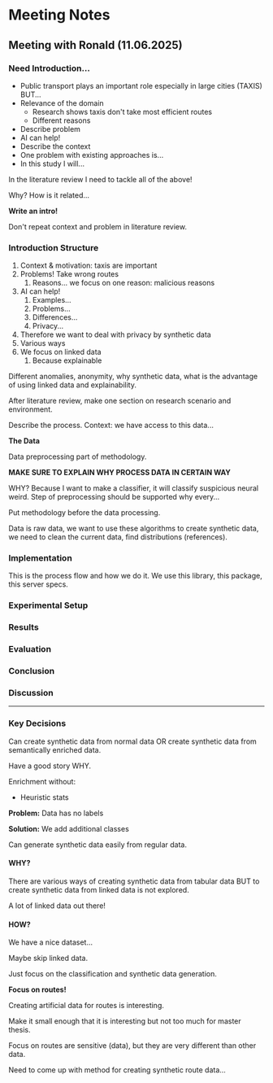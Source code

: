 # Meeting Notes

## Meeting with Ronald (11.06.2025)

### Need Introduction...
- Public transport plays an important role especially in large cities (TAXIS) BUT...
- Relevance of the domain
  - Research shows taxis don't take most efficient routes
  - Different reasons
- Describe problem
- AI can help!
- Describe the context
- One problem with existing approaches is...
- In this study I will...

In the literature review I need to tackle all of the above!

Why? How is it related...

**Write an intro!**

Don't repeat context and problem in literature review.

### Introduction Structure

1. Context & motivation: taxis are important
2. Problems! Take wrong routes
   1. Reasons... we focus on one reason: malicious reasons
3. AI can help!
   1. Examples...
   2. Problems...
   3. Differences...
   4. Privacy...
4. Therefore we want to deal with privacy by synthetic data
5. Various ways
6. We focus on linked data
   1. Because explainable

Different anomalies, anonymity, why synthetic data, what is the advantage of using linked data and explainability.

After literature review, make one section on research scenario and environment.

Describe the process. Context: we have access to this data...

**The Data**

Data preprocessing part of methodology.

**MAKE SURE TO EXPLAIN WHY PROCESS DATA IN CERTAIN WAY**

WHY? Because I want to make a classifier, it will classify suspicious neural weird.
Step of preprocessing should be supported why every...

Put methodology before the data processing.

Data is raw data, we want to use these algorithms to create synthetic data, we need to clean the current data, find distributions (references).

### Implementation
This is the process flow and how we do it. We use this library, this package, this server specs.

### Experimental Setup

### Results

### Evaluation

### Conclusion

### Discussion

---

### Key Decisions

Can create synthetic data from normal data OR create synthetic data from semantically enriched data.

Have a good story WHY.

Enrichment without:
- Heuristic stats

**Problem:** Data has no labels

**Solution:** We add additional classes

Can generate synthetic data easily from regular data.

#### WHY?

There are various ways of creating synthetic data from tabular data BUT to create synthetic data from linked data is not explored.

A lot of linked data out there!

#### HOW?

We have a nice dataset...

Maybe skip linked data.

Just focus on the classification and synthetic data generation.

**Focus on routes!**

Creating artificial data for routes is interesting.

Make it small enough that it is interesting but not too much for master thesis.

Focus on routes are sensitive (data), but they are very different than other data.

Need to come up with method for creating synthetic route data...